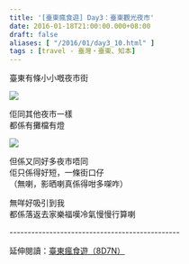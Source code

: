 ```yaml
---
title: '[臺東瘋食遊] Day3：臺東觀光夜市'
date: 2016-01-18T21:00:00.000+08:00
draft: false
aliases: [ "/2016/01/day3_10.html" ]
tags : [travel - 臺灣・臺東、知本]
---
```


臺東有條小小嘅夜市街  

[![](https://c1.staticflickr.com/9/8448/30060833935_00b584b81f_z.jpg)](https://c1.staticflickr.com/9/8448/30060833935_00b584b81f_z.jpg)

佢同其他夜市一樣  
都係有攤檔有燈  

[![](https://c2.staticflickr.com/6/5219/29766944240_a4df866129_z.jpg)](https://c2.staticflickr.com/6/5219/29766944240_a4df866129_z.jpg)

但係又同好多夜市唔同  
佢只係得好短，一條街口仔  
（無喇，影晒喇真係得咁多㗎咋）  
  
無咩好吸引到我  
都係落返去家樂福嘆冷氣慢慢行算喇  
  
\-----------------------------------------------  
  
延伸閱讀：[臺東瘋食遊（8D7N）](http://www.hidie.net/2016/03/8d7n.html)